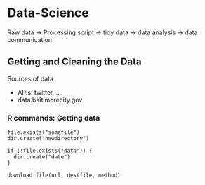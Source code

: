 Data-Science
===========


Raw data -> Processing script -> tidy data -> data analysis -> data communication

<h2>Getting and Cleaning the Data</h2>

Sources of data
<ul>
<li> APIs: twitter, ...</li>
<li> data.baltimorecity.gov </li>

</ul>


<h3> R commands: Getting data</h3>

```
file.exists("somefile")
dir.create("newdirectory")

if (!file.exists("data")) {
  dir.create("date")
}

download.file(url, destfile, method)
```
